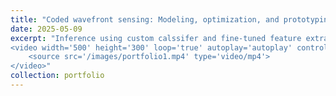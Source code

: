 ```yaml
---
title: "Coded wavefront sensing: Modeling, optimization, and prototyping"
date: 2025-05-09
excerpt: "Inference using custom calssifer and fine-tuned feature extractor to identify defects on patches/tiles of dynamically processed video frames in challenging (for AI) enviroments:<br/>
<video width='500' height='300' loop='true' autoplay='autoplay' controls=muted>
	<source src='/images/portfolio1.mp4' type='video/mp4'>
</video>"
collection: portfolio
---
```

